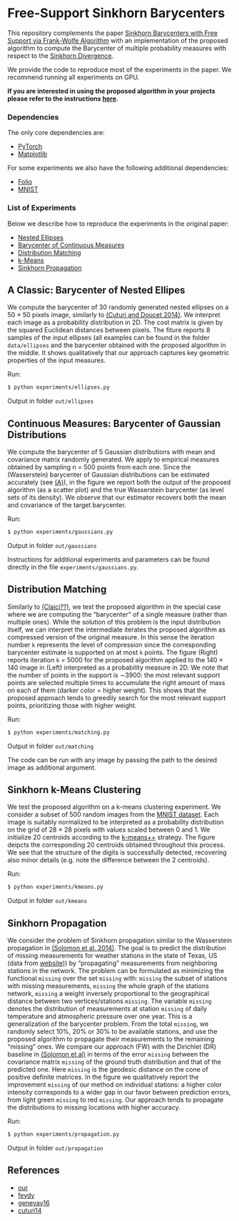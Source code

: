 # Free-Support Sinkhorn Barycenters

This repository complements the paper [Sinkhorn Barycenters with Free Support via Frank-Wolfe Algorithm](link-to-arxiv-paper) with an implementation of the proposed algorithm to compute the Barycenter of multiple probability measures with respect to the [Sinkhorn Divergence](genevay).

We provide the code to reproduce most of the experiments in the paper. We recommend running all experiments on GPU.  

**If you are interested in using the proposed algorithm in your projects please refer to the instructions [here](link-to-other-readme).**

### Dependencies
The only core dependencies are:
- [PyTorch](link-to-pytorch)
- [Matplotlib](link-to-matplotlib)

For some experiments we also have the following additional dependencies:
- [Folio](link)
- [MNIST](link)


### List of Experiments
Below we describe how to reproduce the experiments in the original paper:
- [Nested Ellipses](#ellipses)
- [Barycenter of Continuous Measures](#continuous-measures)
- [Distribution Matching](#matching)
- [k-Means](#k-means)
- [Sinkhorn Propagation](#propagation)


## A Classic: Barycenter of Nested Ellipes

We compute the barycenter of 30 randomly generated nested ellipses on a 50 × 50 pixels image, similarly to [(Cuturi and Doucet 2014)](link). We interpret each image as a probability distribution in 2D. The cost matrix is given by the squared Euclidean distances between pixels. The fiture reports 8 samples of the input ellipses (all examples can be found in the folder `data/ellipses` and the barycenter obtained with the proposed algorithm in the middle. It shows qualitatively that our approach captures key geometric properties of the input measures.

Run: 
```sh
$ python experiments/ellipses.py
```

Output in folder `out/ellipses`



## Continuous Measures: Barycenter of Gaussian Distributions 

We compute the barycenter of 5 Gaussian distributions with mean and covariance matrix randomly generated. We apply to empirical measures obtained by sampling n = 500 points from each one. Since the (Wasserstein) barycenter of Gaussian distributions can be estimated accurately (see [(A)](link)), in the figure we report both the output of the proposed algorithm (as a scatter plot) and the true Wasserstein barycenter (as level sets of its density). We observe that our estimator recovers both the mean and covariance of the target barycenter. 

Run: 
```sh
$ python experiments/gaussians.py
```

Output in folder `out/gaussians`

Instructions for additional experiments and parameters can be found directly in the file `experiments/gaussians.py`.


## Distribution Matching

Similarly to [(Claici??)](link), we test the proposed algorithm in the special case where we are computing the “barycenter” of a single measure (rather than multiple ones). While the solution of this problem is the input distribution itself, we can interpret the intermediate iterates the proposed algorithm as compressed version of the original measure. In this sense the iteration number `k` represents the level of compression since the corresponding barycenter estimate is supported on at most `k` points. The figure (Right) reports iteration `k` = 5000 for the proposed algorithm applied to the 140 × 140 image in (Left) interpreted as a probability measure in 2D. We note that the number of points in the support is ∼3900: the most relevant support points are selected multiple times to accumulate the right amount of mass on each of them (darker color = higher weight). This shows that the proposed approach tends to greedily search for the most relevant support points, prioritizing those with higher weight. 

Run: 
```sh
$ python experiments/matching.py
```

Output in folder `out/matching`

The code can be run with any image by passing the path to the desired image as additional argument. 


## Sinkhorn k-Means Clustering 

We test the proposed algorithm on a k-means clustering experiment. We consider a subset of 500 random images from the [MNIST dataset](link-to-mnist). Each image is suitably normalized to be interpreted as a probability distribution on the grid of 28 × 28 pixels with values scaled between 0 and 1. We initialize 20 centroids according to the [k-means++](link) strategy. The figure deipcts the corresponding 20 centroids obtained throughout this process. We see that the structure of the digits is successfully detected, recovering also minor details (e.g. note the difference between the 2 centroids).

Run: 
```sh
$ python experiments/kmeans.py
```

Output in folder `out/kmeans`


## Sinkhorn Propagation

We consider the problem of Sinkhorn propagation similar to the Wasserstein propagation in [(Solomon et al. 2014)](link). The goal is to predict the distribution of missing measurements for weather stations in the state of Texas, US (data from [website](link))) by “propagating” measurements from neighboring stations in the network. The problem can be formulated as minimizing the functional `missing` over the set `missing` with: `missing` the subset of stations with missing measurements, `missing` the whole graph of the stations network, `missing` a weight inversely proportional to the geographical distance between two vertices/stations `missing`. The variable `missing` denotes the distribution of measurements at station `missing` of daily temperature and atmospheric pressure over one year. This is a generalization of the barycenter problem. From the total `missing`, we randomly select 10%, 20% or 30% to be available stations, and use the proposed algorithm to propagate their measurements to the remaining “missing” ones. We compare our approach (FW) with the Dirichlet (DR) baseline in [(Solomon et al)](link) in terms of the error `missing` between the covariance matrix `missing` of the  ground truth distribution and that of the predicted one. Here `missing` is the geodesic distance on the cone of positive definite matrices. In the figure we qualitatively report the improvement `missing` of our method on individual stations: a higher color intensity corresponds to a wider gap in our favor between prediction errors, from light green `missing` to red `missing`. Our approach tends to propagate the distributions to missing locations with higher accuracy.

Run: 
```sh
$ python experiments/propagation.py
```

Output in folder `out/propagation`




## References

- [our](our)
- [feydy](feydy)
- [genevay16](genevay16)
- [cuturi14](cuturi)
